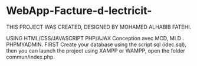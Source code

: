 # WebApp-Facture-d-lectricit-
THIS PROJECT WAS CREATED, DESIGNED BY MOHAMED ALHABIB FATEHI. 

USING HTML/CSS/JAVASCRIPT  PHP/AJAX
Conception avec MCD, MLD .
PHPMYADMIN.
FIRST Create your database using the script sql (idec.sql), then you can launch the project using XAMPP or WAMPP, open the folder commun/index.php. 

